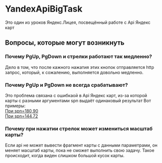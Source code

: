# YandexApiBigTask
Это один из уроков Яндекс.Лицея, посвещённый работе с Api Яндекс карт
## Вопросы, которые могут возникнуть
### Почему PgUp, PgDown и стрелки работают так медленно?
Дело в том, что после кажного нажатия этих кнопок отправляется http запрос, который, к сожалению, выполняется довольно медленно.
### Почему PgUp и PgDown не всегда срабатывают?
Это проблема связана с ошибкаой в Api Яндекс карт, из-за которой карты с разными аргументами spn выдаёт одинаковый результат
Вот примеры:    
[При spn=180,90](https://static-maps.yandex.ru/1.x/?ll=0,0&spn=180,90&l=map)    
[При spn=144,72](https://static-maps.yandex.ru/1.x/?ll=0,0&spn=144.0,72.0&l=map)
### Почему при нажатии стрелок может измениться масштаб карты?
Если api не может вывести фрагмент карты с данными параметрами, он меняет масштаб карты, пока не сможет выполнить свою задачу.
Такое происходит, когда виден слишком большой кусок карты.